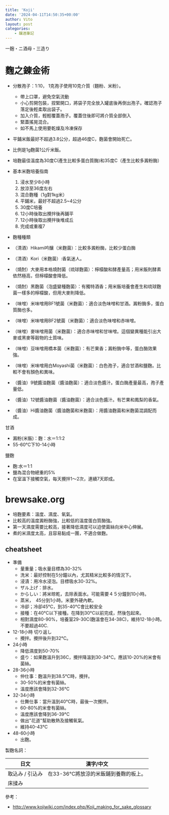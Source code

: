 ```yaml
---
title: 'Koji'
date: '2024-04-11T14:50:35+00:00'
author: Vito
layout: post
categories:
    - 釀酒筆記
---
```


一麹・ニ酒母・三造り


# 麴之錬金術

- 分散孢子：1:10， 1克孢子使用10克介質（麵粉、米粉）。
    - 帶上口罩，避免空氣流動
    - 小心剪開包裝，捏緊開口，將袋子完全放入罐底後再倒出孢子。確認孢子落定後輕柔取出袋子。
    - 加入介質，輕輕覆蓋孢子。覆蓋住後即可將介質全部倒入
    - 緊蓋搖晃混合。
    - 如不馬上使用要乾燥及冷凍保存

- 平鋪米飯最好不超過3.8公分，超過46度C，麴菌會開始死亡。
- 比例是1g麴菌1公斤米飯。
- 培麴最佳溫度為30度C(產生比較多蛋白質酶)和35度C（產生比較多澱粉酶）

-  基本米麴培養指南
    1. 浸水至少8小時
    2. 放涼至36度左右
    3. 混合麴種（1g對1kg米）
    4. 平鋪米，最好不超過2.5~4公分
    5. 30度C培養
    6. 12小時後取出攪拌後再鋪平
    7. 12小時後取出攪拌後堆成丘
    8. 完成或重複7

- 麴種種類
- （清酒）Hikami吟釀（米麴菌）：比較多澱粉酶，比較少蛋白酶
- （清酒）Kori（米麴菌）:香氣迷人。
- （燒酎）大麥用本格燒酎菌（琉球麴菌）：檸檬酸和酵產量高；用米飯則酵素依然極高，但檸檬酸會降低。
- （燒酎）黑麴菌（泡盛變種麴菌）：有獨特酒香；用米飯培養會產生和琉球麴菌一樣多的檸檬酸，但用大麥則降低。
- （味噌）米味噌用BF1號菌（米麴菌）：適合淡色味噌和甘酒。澱粉酶多，蛋白質酶也多。
- （味噌）米味噌用BF2號菌（米麴菌）：適合淡色味噌和赤味噌。
- （味噌）麥味噌用菌（米麴菌）：適合赤味噌和甘味噌。這個變異種能引出大麥或黑麥等穀物的土質味。
- （味噌）豆味噌用橋本菌（米麴菌）：有芒果香；澱粉酶中等，蛋白酶效果強。
- （味噌）米味噌用白Moyashi菌（米麴菌）：白色孢子，適合甘酒和鹽麴。比較不會有顏色和異味。
- （醬油）9號醬油麴菌（醬油麴菌）：適合淡色醬汁。蛋白酶產量最高，孢子產量低。
- （醬油）12號醬油麴菌（醬油麴菌）：適合淡色醬汁。有芒果和鳳梨的香氣。
- （醬油）Hi醬油麴菌（醬油麴菌和米麴菌）：用醬油麴菌和米麴菌混調配而成。

甘酒
- 澱粉(米飯)：麴：水＝1:1:2
- 55-60°C下10-14小時

鹽麴
- 麴:水＝1:1
- 鹽為混合物總重的5%
- 在室溫下接觸空氣，每天攪拌1～2次，連續7天即成。

# brewsake.org
- 培麴要素：溫度、濕度、氧氣。
- 比較高的溫度澱粉酶強，比較低的溫度蛋白質酶強。
- 第一天濕度需要比較高，接著降低濕度可以迫使菌絲向米中心伸展。
- 煮的米濕度太高，且容易黏成一團，不適合做麴。

## cheatsheet
- 準備
    - 量重量；吸水量目標為30-32%
    - 洗米：最好控制在5分鐘以內，尤其精米比較多的情況下。
    - 浸漬：用冷水浸泡。目標吸水30-32%。
    - ザル上げ：排水。
    - からしい：將米晾乾，去除表面水。可能需要４５分鐘到10小時。
    - 蒸米，　45分到1小時。米要外硬內軟。
    - 冷卻；冷卻45°C，到35-40°C會比較安全
    - 接種：在40°C以下接種。在降到30°C以前完成，然後包起來。
    - 相對濕度80-90%，培養室29-30C(麴溫會在34-38C)，維持12-18小時。不要超過40C.
- 12-18小時 切り返し
    - 攪拌。攪拌後升到32°C。
- 24小時
    - 降低濕度到50-70%
    - 盛り：如果麴溫升到36C，攪拌降溫到30-34°C。應該10-20%的米會有菌絲。
- 28-36小時
    - 仲仕事：麴溫升到38.5°C時，攪拌。
    - 30-50%的米會有菌絲。
    - 溫度應該會降到32-36°C
- 32-34小時
    - 仕舞仕事：當升溫到40°C時，最後一次攪拌。
    - 60-80%的米會有菌絲。
    - 溫度應該會降到36-39°C
    - 做出"花道"幫助散熱及接觸氧氣。
    - 維持40-43°C
- 48-60小時
    - 出麴。

製麴名詞：

|日文 | 漢字/中文 | 
|-- | -- |
| 取込み / 引込み | 在33-36°C將放涼的米飯鋪到養麴的板上。  |
| 床揉み |  |


參考：
- http://www.kojiwiki.com/index.php/Koji_making_for_sake_glossary
